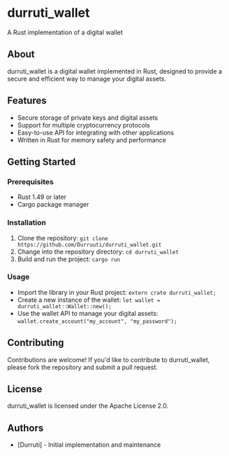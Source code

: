 # durruti_wallet
A Rust implementation of a digital wallet

## About
durruti_wallet is a digital wallet implemented in Rust, designed to provide a secure and efficient way to manage your digital assets.

## Features
* Secure storage of private keys and digital assets
* Support for multiple cryptocurrency protocols
* Easy-to-use API for integrating with other applications
* Written in Rust for memory safety and performance

## Getting Started
### Prerequisites
* Rust 1.49 or later
* Cargo package manager

### Installation
1. Clone the repository: `git clone https://github.com/Durruuti/durruti_wallet.git`
2. Change into the repository directory: `cd durruti_wallet`
3. Build and run the project: `cargo run`

### Usage
* Import the library in your Rust project: `extern crate durruti_wallet;`
* Create a new instance of the wallet: `let wallet = durruti_wallet::Wallet::new();`
* Use the wallet API to manage your digital assets: `wallet.create_account("my_account", "my_password");`

## Contributing
Contributions are welcome! If you'd like to contribute to durruti_wallet, please fork the repository and submit a pull request.

## License
durruti_wallet is licensed under the Apache License 2.0.

## Authors
* [Durruti] - Initial implementation and maintenance

